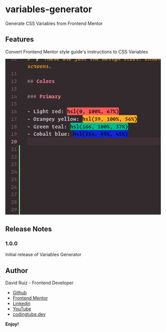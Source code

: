 # variables-generator 

Generate CSS Variables from Frontend Mentor 

## Features

Convert Frontend Mentor style guide's instructions to CSS Variables

![demo](./demo.gif)

## Release Notes

### 1.0.0

Initial release of Variables Generator



## Author

David Ruiz - Frontend Developer
- [Github](https://github.com/Davichobits)
- [Frontend Mentor](https://www.frontendmentor.io/profile/Davichobits) 
- [Linkedin](https://www.linkedin.com/in/davidirc/)
- [YouTube](https://www.youtube.com/CodingTube)
- [codingtube.dev](https://codingtube.dev/)

**Enjoy!**
